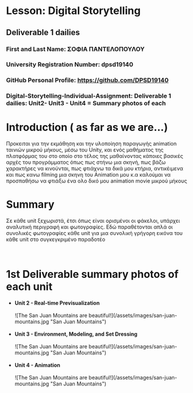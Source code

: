 # Lesson: Digital Storytelling

## Deliverable 1 dailies

### First and Last Name: ΣΟΦΙΑ ΠΑΝΤΕΛΟΠΟΥΛΟΥ
### University Registration Number: dpsd19140
### GitHub Personal Profile: https://github.com/DPSD19140
### Digital-Storytelling-Individual-Assignment: Deliverable 1 dailies: Unit2- Unit3 - Unit4 = Summary photos of each 

# Introduction ( as far as we are...)
<p> Προκειται για την εκμάθηση και την υλοποίηση παραγωγής animation ταινιών μικρού μήκους,
μέσω του Unity, και ενός μαθήματος της πλατφόρμας του στο οποίο στο τέλος της μαθαίνοντας κάποιες βασικές αρχές του προγράμματος όπως πως στήνω μια σκηνή, πως βάζω χαρακτήρες να κινούνται, πως φτιάχνω τα δικά μου κτήρια, αντικέιμενα και πως κανω filming μια σκηνη του Animation μου κ.α καλούμαι να προσπαθήσω να φτιάξω ένα ολο δικό μου animation movie μικρού μήκους </p>


# Summary
<p> Σε κάθε unit ξεχωριστά, έτσι όπως είναι ορισμένοι οι φάκελοι, υπάρχει αναλυτική περιγραφή και φωτογραφίες.
Εδώ παραθέτονται απλά οι συνολικές φωτογραφίες κάθε unit για μια συνολική γρήγορη εικόνα του κάθε unit στο συγκεγκριμένο παραδοτέο</p>
<br>

# 1st Deliverable summary photos of each unit 

<ul>
<li> <strong> Unit 2 - Real-time Previsualization </strong></li>
  
<br>
  ![The San Juan Mountains are beautiful!](/assets/images/san-juan-mountains.jpg "San Juan Mountains")
  
<br>
<br>
<li> <strong> Unit 3 - Environment, Modeling, and Set Dressing </strong></li>
  
<br>
  ![The San Juan Mountains are beautiful!](/assets/images/san-juan-mountains.jpg "San Juan Mountains")
  
<br>
<br>
<li><strong> Unit 4 - Animation </strong></li>
  
<br>
  ![The San Juan Mountains are beautiful!](/assets/images/san-juan-mountains.jpg "San Juan Mountains")
  
<br>
<br>
</ul>


